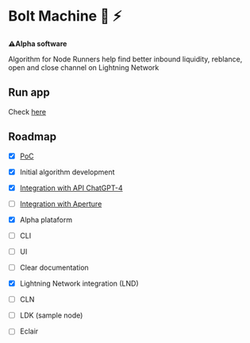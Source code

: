 # Bolt Machine 🤖 ⚡

**⚠️Alpha software**

Algorithm for Node Runners help find better inbound liquidity, reblance, open and close channel on Lightning Network

## Run app

Check [here](https://github.com/AreaLayer/Bolt-Machine/blob/main/docs/run.md)

## Roadmap

- [x] [PoC](https://github.com/AreaLayer/Bolt-Machine-AI)
- [x] Initial algorithm development
- [x] [Integration with  API ChatGPT-4](https://platform.openai.com/docs/introduction/overview)
- [ ] [Integration with  Aperture](https://github.com/lightninglabs/aperture/tree/master)
- [x] Alpha plataform
- [ ] CLI
- [ ] UI
- [ ] Clear documentation
- [x] Lightning Network integration  (LND)
- [ ] CLN
- [ ] LDK (sample node)
- [ ] Eclair

